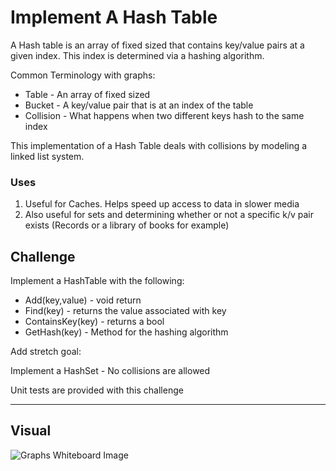 # Implement A Hash Table
A Hash table is an array of fixed sized that contains key/value pairs at a given index. This index is determined via a hashing algorithm.

Common Terminology with graphs:
- Table - An array of fixed sized
- Bucket - A key/value pair that is at an index of the table
- Collision - What happens when two different keys hash to the same index

This implementation of a Hash Table deals with collisions by modeling a linked list system. 

### Uses
1. Useful for Caches. Helps speed up access to data in slower media 
2. Also useful for sets and determining whether or not a specific k/v pair exists (Records or a library of books for example)

## Challenge
Implement a HashTable with the following:

* Add(key,value) - void return
* Find(key) - returns the value associated with key
* ContainsKey(key) - returns a bool
* GetHash(key) - Method for the hashing algorithm

Add stretch goal:

Implement a HashSet - No collisions are allowed
  
Unit tests are provided with this challenge
***
## Visual
![Graphs Whiteboard Image](../../assets/hash_table.JPG)
